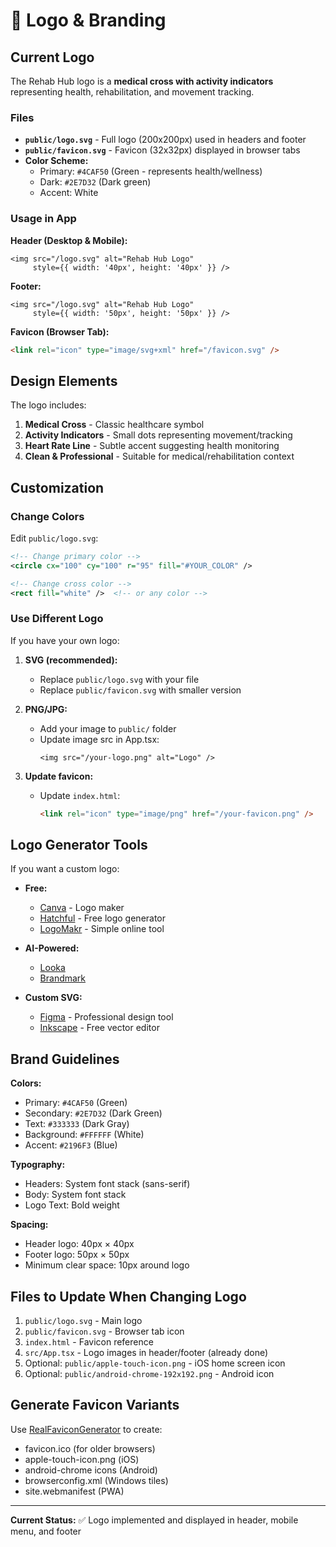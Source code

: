 # 🎨 Logo & Branding

## Current Logo

The Rehab Hub logo is a **medical cross with activity indicators** representing health, rehabilitation, and movement tracking.

### Files

- **`public/logo.svg`** - Full logo (200x200px) used in headers and footer
- **`public/favicon.svg`** - Favicon (32x32px) displayed in browser tabs
- **Color Scheme:**
  - Primary: `#4CAF50` (Green - represents health/wellness)
  - Dark: `#2E7D32` (Dark green)
  - Accent: White

### Usage in App

**Header (Desktop & Mobile):**
```tsx
<img src="/logo.svg" alt="Rehab Hub Logo" 
     style={{ width: '40px', height: '40px' }} />
```

**Footer:**
```tsx
<img src="/logo.svg" alt="Rehab Hub Logo" 
     style={{ width: '50px', height: '50px' }} />
```

**Favicon (Browser Tab):**
```html
<link rel="icon" type="image/svg+xml" href="/favicon.svg" />
```

## Design Elements

The logo includes:
1. **Medical Cross** - Classic healthcare symbol
2. **Activity Indicators** - Small dots representing movement/tracking
3. **Heart Rate Line** - Subtle accent suggesting health monitoring
4. **Clean & Professional** - Suitable for medical/rehabilitation context

## Customization

### Change Colors

Edit `public/logo.svg`:
```svg
<!-- Change primary color -->
<circle cx="100" cy="100" r="95" fill="#YOUR_COLOR" />

<!-- Change cross color -->
<rect fill="white" />  <!-- or any color -->
```

### Use Different Logo

If you have your own logo:

1. **SVG (recommended):**
   - Replace `public/logo.svg` with your file
   - Replace `public/favicon.svg` with smaller version

2. **PNG/JPG:**
   - Add your image to `public/` folder
   - Update image src in App.tsx:
     ```tsx
     <img src="/your-logo.png" alt="Logo" />
     ```

3. **Update favicon:**
   - Update `index.html`:
     ```html
     <link rel="icon" type="image/png" href="/your-favicon.png" />
     ```

## Logo Generator Tools

If you want a custom logo:

- **Free:**
  - [Canva](https://www.canva.com) - Logo maker
  - [Hatchful](https://hatchful.shopify.com) - Free logo generator
  - [LogoMakr](https://logomakr.com) - Simple online tool

- **AI-Powered:**
  - [Looka](https://looka.com)
  - [Brandmark](https://brandmark.io)

- **Custom SVG:**
  - [Figma](https://figma.com) - Professional design tool
  - [Inkscape](https://inkscape.org) - Free vector editor

## Brand Guidelines

**Colors:**
- Primary: `#4CAF50` (Green)
- Secondary: `#2E7D32` (Dark Green)
- Text: `#333333` (Dark Gray)
- Background: `#FFFFFF` (White)
- Accent: `#2196F3` (Blue)

**Typography:**
- Headers: System font stack (sans-serif)
- Body: System font stack
- Logo Text: Bold weight

**Spacing:**
- Header logo: 40px × 40px
- Footer logo: 50px × 50px
- Minimum clear space: 10px around logo

## Files to Update When Changing Logo

1. `public/logo.svg` - Main logo
2. `public/favicon.svg` - Browser tab icon
3. `index.html` - Favicon reference
4. `src/App.tsx` - Logo images in header/footer (already done)
5. Optional: `public/apple-touch-icon.png` - iOS home screen icon
6. Optional: `public/android-chrome-192x192.png` - Android icon

## Generate Favicon Variants

Use [RealFaviconGenerator](https://realfavicongenerator.net/) to create:
- favicon.ico (for older browsers)
- apple-touch-icon.png (iOS)
- android-chrome icons (Android)
- browserconfig.xml (Windows tiles)
- site.webmanifest (PWA)

---

**Current Status:** ✅ Logo implemented and displayed in header, mobile menu, and footer
